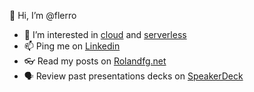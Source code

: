 👋 Hi, I’m @flerro
- 👀 I’m interested in [cloud](https://www.rolandfg.net/tags/cloud) and [serverless](https://www.rolandfg.net/tags/serverless)
- 📫 Ping me on [Linkedin](https://www.linkedin.com/in/lerro/)
- 👓 Read my posts on [Rolandfg.net](https://www.rolandfg.net)
- 🗣️ Review past presentations decks on [SpeakerDeck](https://speakerdeck.com/flerro)

<!---
flerro/flerro is a ✨ special ✨ repository because its `README.md` (this file) appears on your GitHub profile.
You can click the Preview link to take a look at your changes.
--->
